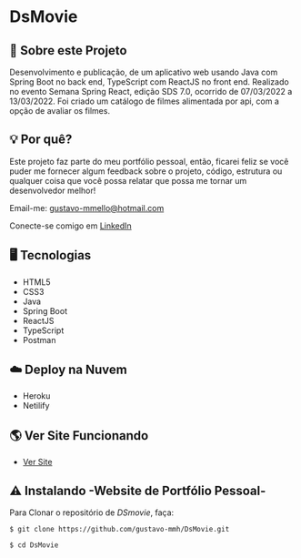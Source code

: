 # DsMovie


## 📌 Sobre este Projeto

Desenvolvimento e publicação, de um aplicativo web usando Java com Spring Boot no back end, TypeScript com ReactJS no front end. Realizado no evento Semana Spring React, edição SDS 7.0, ocorrido de 07/03/2022 a 13/03/2022.
Foi criado um catálogo de filmes alimentada por api, com a opção de avaliar os filmes.

## 💡 Por quê?

Este projeto faz parte do meu portfólio pessoal, então, ficarei feliz se você puder me fornecer algum feedback sobre o projeto, código, estrutura ou qualquer coisa que você possa relatar que possa me tornar um desenvolvedor melhor!

Email-me: gustavo-mmello@hotmail.com

Conecte-se comigo em [LinkedIn](https://www.linkedin.com/in/gustavo-m-mello/)

## 🖥️ Tecnologias

- HTML5
- CSS3
- Java
- Spring Boot
- ReactJS
- TypeScript
- Postman

## ☁️ Deploy na Nuvem

- Heroku
- Netilify

## 🌎 Ver Site Funcionando

-  [Ver Site](https://gmmh-dsmovie.netlify.app/)

## ⚠️ Instalando -Website de Portfólio Pessoal-

Para Clonar o repositório de *DSmovie*, faça:

```
$ git clone https://github.com/gustavo-mmh/DsMovie.git

$ cd DsMovie

```
